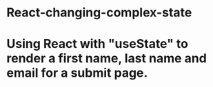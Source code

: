 # React-changing-complex-state
# Using React with "useState" to render a first name, last name and email for a submit page.
